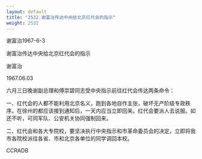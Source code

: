 ```yaml
---
layout: default
title: "2532.谢富治传达中央给北京红代会的指示"
weight: 2532
---
```


谢富治1967-6-3

谢富治传达中央给北京红代会的指示

谢富治

1967.06.03

六月三日晚谢副总理和傅崇碧同志受中央指示前往红代会传达两条命令：

一、红代会的人都不能利用北京名义，跑到各地自作主张，破坏无产阶级专政秩序。在徐州的都应该接到通知后，一天内应当立即回来。红代会要派人去说服。如还不听，可同军队、公安机关协同强制回来。

二、红代会和各大专院校，要坚决执行中央指示和市革命委员会的决定，立即将我市各院校派往各省、市和北京各单位的同学调回本校。

CCRADB

